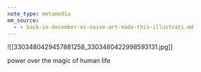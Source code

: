 ```yaml
---
note_type: metamedia
mm_source:
  - - back-in-december-ez-naive-art-made-this-illustrati.md
---
```


![[3303480429457881258_3303480422998593131.jpg]]

power over the magic of human life

